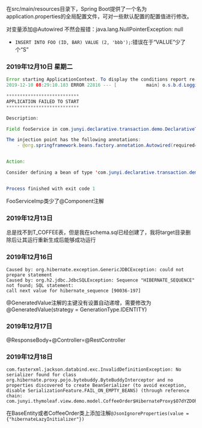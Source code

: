 
在src/main/resources目录下，Spring Boot提供了一个名为application.properties的全局配置文件，可对一些默认配置的配置值进行修改。

对变量添加@Autowired
不然会报错：java.lang.NullPointerException: null

- `INSERT INTO FOO (ID, BAR) VALUE (2, 'bbb');`:错误在于“VALUE”少了个“S”


### 2019年12月10日	星期二
```java
Error starting ApplicationContext. To display the conditions report re-run your application with 'debug' enabled.
2019-12-10 08:29:10.183 ERROR 22816 --- [           main] o.s.b.d.LoggingFailureAnalysisReporter   : 

***************************
APPLICATION FAILED TO START
***************************

Description:

Field fooService in com.junyi.declarative.transaction.demo.DeclarativeTransactionDemoApplication required a bean of type 'com.junyi.declarative.transaction.demo.FooService' that could not be found.

The injection point has the following annotations:
	- @org.springframework.beans.factory.annotation.Autowired(required=true)


Action:

Consider defining a bean of type 'com.junyi.declarative.transaction.demo.FooService' in your configuration.


Process finished with exit code 1
```
FooServiceImp类少了@Component注解

### 2019年12月13日
总是找不到T_COFFEE表，但是我在schema.sql已经创建了，我将target目录删除后让其运行重新生成后能够成功运行


### 2019年12月16日
```
Caused by: org.hibernate.exception.GenericJDBCException: could not prepare statement
Caused by: org.h2.jdbc.JdbcSQLException: Sequence "HIBERNATE_SEQUENCE" not found; SQL statement:
call next value for hibernate_sequence [90036-197]
```
@GeneratedValue注解的主键没有设置自动递增，需要修改为@GeneratedValue(strategy = GenerationType.IDENTITY)
 

### 2019年12月17日
@ResponseBody+@Controller=@RestController

### 2019年12月18日
```
com.fasterxml.jackson.databind.exc.InvalidDefinitionException: No serializer found for class org.hibernate.proxy.pojo.bytebuddy.ByteBuddyInterceptor and no properties discovered to create BeanSerializer (to avoid exception, disable SerializationFeature.FAIL_ON_EMPTY_BEANS) (through reference chain: com.junyi.thymoleaf.view.demo.model.CoffeeOrder$HibernateProxy$O7dYZDOh["hibernateLazyInitializer"])
```	
在BaseEntity或者CoffeeOrder类上添加注解`@JsonIgnoreProperties(value = {"hibernateLazyInitializer"})`

